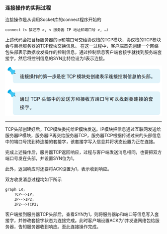 ### 连接操作的实际过程

连接操作是从调用Socket库的connect程序开始的
```
connect（< 描述符 >, < 服务器 IP 地址和端口号 >, …）
```
上述代码会把目标服务器的ip和端口号交给协议栈的TCP模块，协议栈的TCP模块会与目标服务器的TCP模块交换信息。
在这一过程中，客户端首先创建一个网络包头部表示数据收发操作的控制信息，通过控制信息客户端套接字就找到服务端套接字，然后将控制信息的SYN比特位设为1表示连接。

![tip](img/image30.png)

---

TCP头部创建好后，TCP模块委托给IP模块发送。IP模块把信息通过互联网发送给服务器IP模块，服务器IP再交给服务器TCP，服务器TCP根据传递过来的头部信息中的端口号找到待连接的套接字，该套接字写入信息并将状态设置为正在连接。

完成上述操作后，服务器TCP返回响应，过程与客户端发送消息相同，也要把双方端口号发在头部，并设置SYN位为1。

此外，返回响应时还要将ACK设置为1，表示收到响应。

双方收发消息过程均如下所示

```mermaid
graph LR;
    TCP-->IP;
    IP-->IP2;
    IP2-->TCP2;
```
客户端接到服务器TCP头部后，查看SYN为1，则将服务器ip和端口等信息写入套接字，并修改套接字状态为连接完成。此时客户端设置ACK为1并发送网络包给服务器，告知服务器收到响应。至此连接操作完成。


